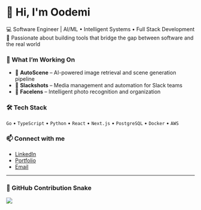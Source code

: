 # 👋 Hi, I'm Oodemi

💻 Software Engineer | AI/ML • Intelligent Systems • Full Stack Development  
🚀 Passionate about building tools that bridge the gap between software and the real world  

### 🧠 What I’m Working On
- 🤖 **AutoScene** – AI-powered image retrieval and scene generation pipeline  
- 🧩 **Slackshots** – Media management and automation for Slack teams  
- 🧪 **Facelens** – Intelligent photo recognition and organization  

### 🛠️ Tech Stack
`Go` • `TypeScript` • `Python` • `React` • `Next.js` • `PostgreSQL` • `Docker` • `AWS`

### 📫 Connect with me
- [LinkedIn](https://www.linkedin.com/in/yourlinkedin)
- [Portfolio](https://oodemi.com)
- [Email](mailto:youremail@example.com)

---

### 🐍 GitHub Contribution Snake
![](https://github.com/oodemi/oodemi/blob/output/github-contribution-grid-snake.svg)
